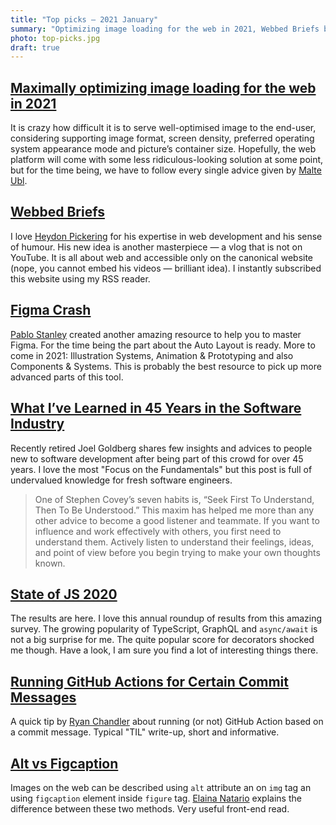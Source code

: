```yaml
---
title: "Top picks — 2021 January"
summary: "Optimizing image loading for the web in 2021, Webbed Briefs by Heydon Pickering, Figma Crash course by Pablo Stanley, insights after being 45 years in the software industry, "
photo: top-picks.jpg
draft: true
---
```


## [Maximally optimizing image loading for the web in 2021](https://www.industrialempathy.com/posts/image-optimizations/)

It is crazy how difficult it is to serve well-optimised image to the end-user, considering supporting image format, screen density, preferred operating system appearance mode and picture’s container size. Hopefully, the web platform will come with some less ridiculous-looking solution at some point, but for the time being, we have to follow every single advice given by [Malte Ubl](https://twitter.com/cramforce).

## [Webbed Briefs](https://briefs.video)

I love [Heydon Pickering](https://twitter.com/heydonworks) for his expertise in web development and his sense of humour. His new idea is another masterpiece — a vlog that is not on YouTube. It is all about web and accessible only on the canonical website (nope, you cannot embed his videos — brilliant idea). I instantly subscribed this website using my RSS reader.

## [Figma Crash](https://www.figmacrashcourse.com)

[Pablo Stanley](https://twitter.com/pablostanley) created another amazing resource to help you to master Figma. For the time being the part about the Auto Layout is ready. More to come in 2021: Illustration Systems, Animation & Prototyping and also Components & Systems. This is probably the best resource to pick up more advanced parts of this tool.

## [What I’ve Learned in 45 Years in the Software Industry](https://www.bti360.com/what-ive-learned-in-45-years-in-the-software-industry/)

Recently retired Joel Goldberg shares few insights and advices to people new to software development after being part of this crowd for over 45 years. I love the most "Focus on the Fundamentals" but this post is full of undervalued knowledge for fresh software engineers.

> One of Stephen Covey’s seven habits is, “Seek First To Understand, Then To Be Understood.” This maxim has helped me more than any other advice to become a good listener and teammate. If you want to influence and work effectively with others, you first need to understand them. Actively listen to understand their feelings, ideas, and point of view before you begin trying to make your own thoughts known.

## [State of JS 2020](https://2020.stateofjs.com/)

The results are here. I love this annual roundup of results from this amazing survey. The growing popularity of TypeScript, GraphQL and `async/await` is not a big surprise for me. The quite popular score for decorators shocked me though. Have a look, I am sure you find a lot of interesting things there.

## [Running GitHub Actions for Certain Commit Messages](https://ryangjchandler.co.uk/articles/running-github-actions-for-certain-commit-messages)

A quick tip by [Ryan Chandler](https://twitter.com/ryangjchandler) about running (or not) GitHub Action based on a commit message. Typical "TIL" write-up, short and informative.

## [Alt vs Figcaption](https://thoughtbot.com/blog/alt-vs-figcaption)

Images on the web can be described using `alt` attribute an on `img` tag an using `figcaption` element inside `figure` tag. [Elaina Natario](https://twitter.com/elainanatario) explains the difference between these two methods. Very useful front-end read.
